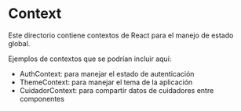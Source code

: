 # Context

Este directorio contiene contextos de React para el manejo de estado global.

Ejemplos de contextos que se podrían incluir aquí:
- AuthContext: para manejar el estado de autenticación
- ThemeContext: para manejar el tema de la aplicación
- CuidadorContext: para compartir datos de cuidadores entre componentes